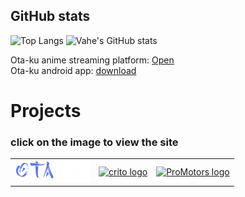 
## GitHub stats
![Top Langs](https://github-readme-stats.vercel.app/api/top-langs/?username=w33bvGL&layout=compact&theme=dark&langs_count=20)
![Vahe's GitHub stats](https://github-readme-stats.vercel.app/api?username=w33bvGL&show_icons=true&theme=dark)

Ota-ku anime streaming platform: [Open](https://ota-ku.ru)
<br>
Ota-ku android app: [download](https://drive.google.com/file/d/1pSBomwCx-Sq-K9QF_dfJpEK_sZdlnaCM/view?usp=sharing)

# Projects

### click on the image to view the site
<table>
  <tr>
    <td>
      <a href="https://ota-ku.ru">
        <img src="https://github.com/KU-OTA-KU/Ota-ku-Nuxt/blob/main/public/ota-kashima/ota-ku-kashima.png" alt="crito logo" style="width: 120px;">
      </a>
    </td>
    <td>
      <a href="https://w33bvgl.github.io/Crito/">
        <img src="https://w33bvgl.github.io/Crito/img/Logo.png" alt="crito logo" style="width: 120px;">
      </a>
    </td>
    <td>
      <a href="https://w33bvgl.github.io/pro-motors/">
        <img src="https://w33bvgl.github.io/pro-motors/img/logo.png" alt="ProMotors logo" style="width: 120px;">
      </a>
    </td>
  </tr>
</table>

